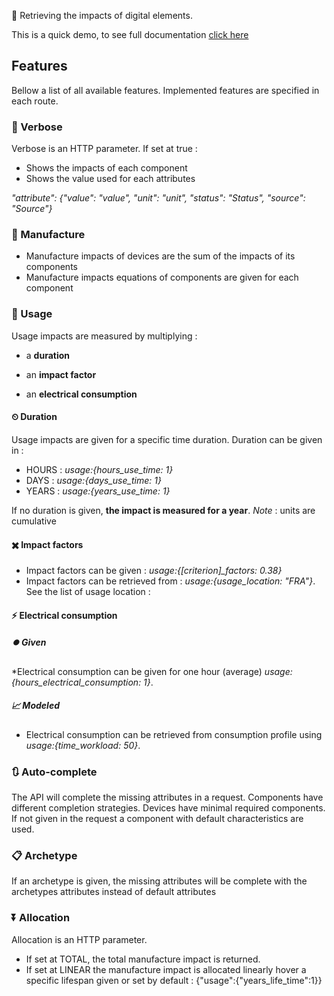 🎯 Retrieving the impacts of digital elements.

This is a quick demo, to see full documentation [click here](https://doc.api.boavizta.org)

## Features

Bellow a list of all available features. Implemented features are specified in each route.

### 👄 Verbose

Verbose is an HTTP parameter. If set at true :
* Shows the impacts of each component
* Shows the value used for each attributes

*"attribute": {"value": "value", "unit": "unit", "status": "Status", "source": "Source"}*

### 🔨 Manufacture
 
* Manufacture impacts of devices are the sum of the impacts of its components
* Manufacture impacts equations of components are given for each component

### 🔌  Usage

Usage impacts are measured by multiplying :

 * a **duration**

 * an **impact factor** 

 * an **electrical consumption** 

#### ⏲ Duration

Usage impacts are given for a specific time duration. Duration can be given in :

* HOURS : *usage:{hours_use_time: 1}*
* DAYS : *usage:{days_use_time: 1}*
* YEARS : *usage:{years_use_time: 1}* 

If no duration is given, **the impact is measured for a year**.
*Note* : units are cumulative

#### ✖️ Impact factors

* Impact factors can be given : *usage:{[criterion]_factors: 0.38}*
* Impact factors can be retrieved from : *usage:{usage_location: "FRA"}*. See the list of usage location :

#### ⚡ Electrical consumption

##### ⏺️ Given
*Electrical consumption can be given for one hour (average) *usage:{hours_electrical_consumption: 1}*.

##### 📈 Modeled
* Electrical consumption can be retrieved from consumption profile using *usage:{time_workload: 50}*. 

### 🔃 Auto-complete

The API will complete the missing attributes in a request. Components have different completion strategies.
Devices have minimal required components. If not given in the request a component with default characteristics are used.

### 📋 Archetype

If an archetype is given, the missing attributes will be complete with the archetypes attributes instead of default attributes

### ⏬ Allocation

Allocation is an HTTP parameter. 

* If set at TOTAL, the total manufacture impact is returned.
* If set at LINEAR the manufacture impact is allocated linearly hover a specific lifespan given or set by default : {"usage":{"years_life_time":1}}